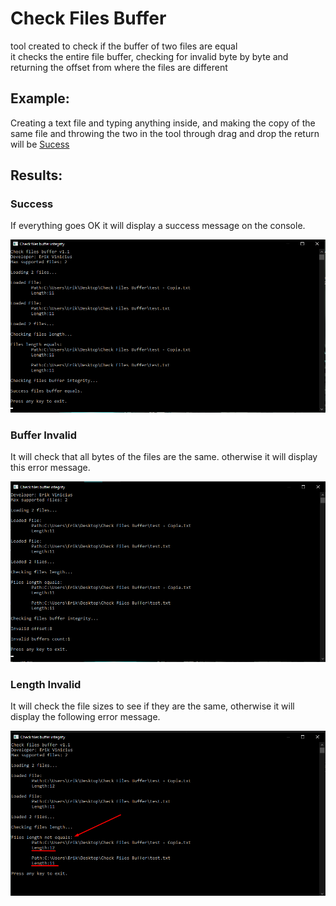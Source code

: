 # Check Files Buffer
tool created to check if the buffer of two files are equal<br>
it checks the entire file buffer, checking for invalid byte by byte and returning the offset from where the files are different

## Example:
 Creating a text file and typing anything inside, and making the copy of the same file and throwing the two in the tool through drag and drop the return will be [Sucess](#sucess)

## Results:

### Success
<div id="sucess">
  <p>If everything goes OK it will display a success message on the console.</p>
  <img src="./assets/success.png"/>
</div>

### Buffer Invalid
<div>
  <p>It will check that all bytes of the files are the same. otherwise it will display this error message.</p>
  <img src="./assets/offset-invalid.png"/>
</div>

### Length Invalid
<div>
  <p>It will check the file sizes to see if they are the same, otherwise it will display the following error message.</p>
  <p><img src="./assets/length-not-equals.png"/></p>
</div>
